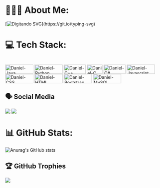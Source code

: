 # 🧑🏻‍💻 About Me:
[![ Digitando SVG ](https://readme-typing-svg.herokuapp.com/?color=7fff00&size=30¢er=true&vCenter=true&width=1000&lines=Olá,+meu+nome+é+Daniel+Tomazi,+sou+desenvolvedor.;Sou+um+profissional+da+área+de+Ciências+e+Engenharia+da;Computação+e+atuo+como+Full+Stack.;Qualquer+coisa+fique+á+vontade+para+me+contatar+nas+minhas;redes+sociais,+todas+estão+aqui+em+meu+perfil+do+GitHub.)](https://git.io/typing-svg)
# 💻 Tech Stack:
<div style="display: inline_block"><br>
  <img align="center" alt="Daniel-Java" height="30" width="90" src="https://img.shields.io/badge/Java-ED8B00?style=for-the-badge&logo=openjdk&logoColor=white">
  <img align="center" alt="Daniel-Python" height="30" width="90" src="https://img.shields.io/badge/Python-14354C?style=for-the-badge&logo=python&logoColor=white">
  <img align="center" alt="Daniel-C++" height="30" width="70" src="https://img.shields.io/badge/C%2B%2B-00599C?style=for-the-badge&logo=c%2B%2B&logoColor=white">
  <img align="center" alt="Daniel-C" height="30" width="50" src="https://img.shields.io/badge/C-00599C?style=for-the-badge&logo=c&logoColor=white">
  <img align="center" alt="Daniel-C#" height="30" width="70" src="https://img.shields.io/badge/C%23-239120?style=for-the-badge&logo=c-sharp&logoColor=white">
  <img align="center" alt="Daniel-Javascript" height="30" width="90" src="https://img.shields.io/badge/JavaScript-323330?style=for-the-badge&logo=javascript&logoColor=F7DF1E">
  <img align="center" alt="Daniel-CSS" height="30" width="90" src="https://img.shields.io/badge/CSS-239120?&style=for-the-badge&logo=css3&logoColor=white">
  <img align="center" alt="Daniel-HTML" height="30" width="90" src="https://img.shields.io/badge/HTML-239120?style=for-the-badge&logo=html5&logoColor=white">
  <img align="center" alt="Daniel-Bootstrap" height="30" width="90" src="https://img.shields.io/badge/Bootstrap-563D7C?style=for-the-badge&logo=bootstrap&logoColor=white">
  <img align="center" alt="Daniel-MySQL" height="30" width="90" src="https://img.shields.io/badge/MySQL-00000F?style=for-the-badge&logo=mysql&logoColor=white">
</div>

## 🗣 Social Media
 
<div> 
  <a href="https://instagram.com/danieltomaziii" target="_blank"><img src="https://img.shields.io/badge/-Instagram-%23E4405F?style=for-the-badge&logo=instagram&logoColor=white" target="_blank"></a> 
  <a href="https://www.linkedin.com/in/daniel-tomazi-a82959282" target="_blank"><img src="https://img.shields.io/badge/-LinkedIn-%230077B5?style=for-the-badge&logo=linkedin&logoColor=white" target="_blank"></a> 
  
</div>


# 📊 GitHub Stats:

![Anurag's GitHub stats](https://github-readme-stats.vercel.app/api?username=DanielTomazi&show_icons=true&theme=chartreuse-dark)
## 🏆 GitHub Trophies
<img src="https://github-profile-trophy.vercel.app/?username=DanielTomazi&theme=matrix&row=2&no-bg=true&column=3&margin-w=15&margin-h=15" />
